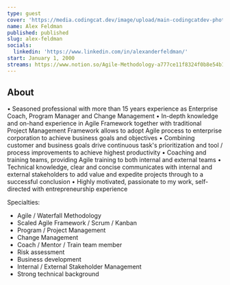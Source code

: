 ```yaml
---
type: guest
cover: 'https://media.codingcat.dev/image/upload/main-codingcatdev-photo/podcast-guest/alex-feldman'
name: Alex Feldman
published: published
slug: alex-feldman
socials:
  linkedin: 'https://www.linkedin.com/in/alexanderfeldman/'
start: January 1, 2000
streams: https://www.notion.so/Agile-Methodology-a777ce11f8324f0b8e54b18440936cae
---
```


## About

• Seasoned professional with more than 15 years experience as Enterprise Coach, Program Manager and Change Management
• In-depth knowledge and on-hand experience in Agile Framework together with traditional Project Management Framework allows to adopt Agile process to enterprise corporation to achieve business goals and objectives
• Combining customer and business goals drive continuous task's prioritization and tool / process improvements to achieve highest productivity
• Coaching and training teams, providing Agile training to both internal and external teams
• Technical knowledge, clear and concise communicates with internal and external stakeholders to add value and expedite projects through to a successful conclusion
• Highly motivated, passionate to my work, self-directed with entrepreneurship experience

Specialties:

- Agile / Waterfall Methodology
- Scaled Agile Framework / Scrum / Kanban
- Program / Project Management
- Change Management
- Coach / Mentor / Train team member
- Risk assessment
- Business development
- Internal / External Stakeholder Management
- Strong technical background
